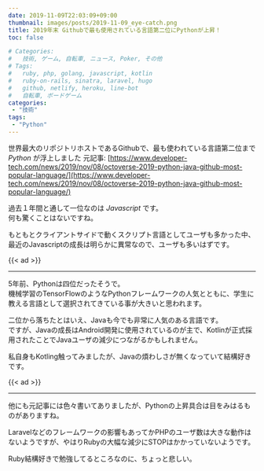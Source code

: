 ```yaml
---
date: 2019-11-09T22:03:09+09:00
thumbnail: images/posts/2019-11-09_eye-catch.png
title: 2019年末 Githubで最も使用されている言語第二位にPythonが上昇！
toc: false

# Categories:
#   技術, ゲーム, 自転車, ニュース, Poker, その他
# Tags:
#   ruby, php, golang, javascript, kotlin
#   ruby-on-rails, sinatra, laravel, hugo
#   github, netlify, heroku, line-bot
#   自転車, ボードゲーム
categories:
 - "技術"
tags:
 - "Python"
---
```


世界最大のリポジトリホストであるGithubで、最も使われている言語第二位まで *Python* が浮上しました
元記事: [https://www.developer-tech.com/news/2019/nov/08/octoverse-2019-python-java-github-most-popular-language/](https://www.developer-tech.com/news/2019/nov/08/octoverse-2019-python-java-github-most-popular-language/)

過去１年間と通して一位なのは *Javascript* です。  
何も驚くことはないですね。  

もともとクライアントサイドで動くスクリプト言語としてユーザも多かった中、最近のJavascriptの成長は明らかに異常なので、ユーザも多いはずです。

{{< ad >}}
* * *

5年前、Pythonは四位だったそうで。  
機械学習のTensorFlowのようなPythonフレームワークの人気とともに、学生に教える言語として選択されてきている事が大きいと思われます。

[](2019-11-09_top-program-lang.png)

二位から落ちたとはいえ、Javaも今でも非常に人気のある言語です。  
ですが、Javaの成長はAndroid開発に使用されているのが主で、Kotlinが正式採用されたことでJavaユーザの減少につながるかもしれません。

私自身もKotling触ってみましたが、Javaの煩わしさが無くなっていて結構好きです。

{{< ad >}}
* * *

他にも元記事には色々書いてありましたが、Pythonの上昇具合は目をみはるものがありますね。  

Laravelなどのフレームワークの影響もあってかPHPのユーザ数は大きな動作はないようですが、やはりRubyの大幅な減少にSTOPはかかっていないようです。

Ruby結構好きで勉強してるところなのに、ちょっと悲しい。